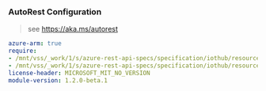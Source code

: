### AutoRest Configuration

> see https://aka.ms/autorest

``` yaml
azure-arm: true
require:
- /mnt/vss/_work/1/s/azure-rest-api-specs/specification/iothub/resource-manager/readme.md
- /mnt/vss/_work/1/s/azure-rest-api-specs/specification/iothub/resource-manager/readme.go.md
license-header: MICROSOFT_MIT_NO_VERSION
module-version: 1.2.0-beta.1
```